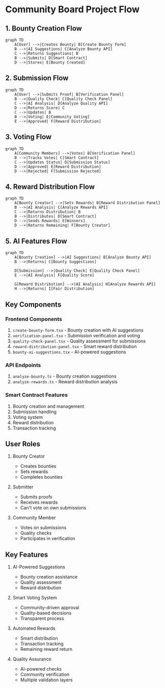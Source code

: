 # Community Board Project Flow

## 1. Bounty Creation Flow
```mermaid
graph TD
    A[User] -->|Creates Bounty| B[Create Bounty Form]
    B -->|AI Suggestions| C[Analyze Bounty API]
    C -->|Returns Suggestions| B
    B -->|Submits| D[Smart Contract]
    D -->|Stores| E[Bounty Created]
```

## 2. Submission Flow
```mermaid
graph TD
    A[User] -->|Submits Proof| B[Verification Panel]
    B -->|Quality Check| C[Quality Check Panel]
    C -->|AI Analysis| D[Analyze Quality API]
    D -->|Returns Score| C
    C -->|Updates| B
    B -->|Voting| E[Community Voting]
    E -->|Approved| F[Reward Distribution]
```

## 3. Voting Flow
```mermaid
graph TD
    A[Community Members] -->|Votes| B[Verification Panel]
    B -->|Tracks Votes| C[Smart Contract]
    C -->|Updates Status| D[Submission Status]
    D -->|Approved| E[Reward Distribution]
    D -->|Rejected| F[Submission Rejected]
```

## 4. Reward Distribution Flow
```mermaid
graph TD
    A[Bounty Creator] -->|Sets Rewards| B[Reward Distribution Panel]
    B -->|AI Analysis| C[Analyze Rewards API]
    C -->|Returns Distribution| B
    B -->|Distributes| D[Smart Contract]
    D -->|Sends Rewards| E[Winners]
    D -->|Returns Remaining| F[Bounty Creator]
```

## 5. AI Features Flow
```mermaid
graph TD
    A[Bounty Creation] -->|AI Suggestions| B[Analyze Bounty API]
    B -->|Returns| C[Bounty Suggestions]
    
    D[Submission] -->|Quality Check| E[Quality Check Panel]
    E -->|AI Analysis| F[Quality Score]
    
    G[Reward Distribution] -->|AI Analysis| H[Analyze Rewards API]
    H -->|Returns| I[Fair Distribution]
```

## Key Components

### Frontend Components
1. `create-bounty-form.tsx` - Bounty creation with AI suggestions
2. `verification-panel.tsx` - Submission verification and voting
3. `quality-check-panel.tsx` - Quality assessment for submissions
4. `reward-distribution-panel.tsx` - Smart reward distribution
5. `bounty-ai-suggestions.tsx` - AI-powered suggestions

### API Endpoints
1. `analyze-bounty.ts` - Bounty creation suggestions
2. `analyze-rewards.ts` - Reward distribution analysis

### Smart Contract Features
1. Bounty creation and management
2. Submission handling
3. Voting system
4. Reward distribution
5. Transaction tracking

## User Roles
1. Bounty Creator
   - Creates bounties
   - Sets rewards
   - Completes bounties

2. Submitter
   - Submits proofs
   - Receives rewards
   - Can't vote on own submissions

3. Community Member
   - Votes on submissions
   - Quality checks
   - Participates in verification

## Key Features
1. AI-Powered Suggestions
   - Bounty creation assistance
   - Quality assessment
   - Reward distribution

2. Smart Voting System
   - Community-driven approval
   - Quality-based decisions
   - Transparent process

3. Automated Rewards
   - Smart distribution
   - Transaction tracking
   - Remaining reward return

4. Quality Assurance
   - AI-powered checks
   - Community verification
   - Multiple validation layers 